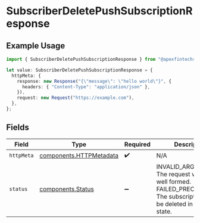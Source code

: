 # SubscriberDeletePushSubscriptionResponse

## Example Usage

```typescript
import { SubscriberDeletePushSubscriptionResponse } from "@apexfintechsolutions/ascend-sdk/models/operations";

let value: SubscriberDeletePushSubscriptionResponse = {
  httpMeta: {
    response: new Response("{\"message\": \"hello world\"}", {
      headers: { "Content-Type": "application/json" },
    }),
    request: new Request("https://example.com"),
  },
};
```

## Fields

| Field                                                                                                                            | Type                                                                                                                             | Required                                                                                                                         | Description                                                                                                                      |
| -------------------------------------------------------------------------------------------------------------------------------- | -------------------------------------------------------------------------------------------------------------------------------- | -------------------------------------------------------------------------------------------------------------------------------- | -------------------------------------------------------------------------------------------------------------------------------- |
| `httpMeta`                                                                                                                       | [components.HTTPMetadata](../../models/components/httpmetadata.md)                                                               | :heavy_check_mark:                                                                                                               | N/A                                                                                                                              |
| `status`                                                                                                                         | [components.Status](../../models/components/status.md)                                                                           | :heavy_minus_sign:                                                                                                               | INVALID_ARGUMENT: The request was not well formed.<br/>FAILED_PRECONDITION: The subscription cannot be deleted in its current state. |